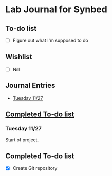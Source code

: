 # Lab Journal for Synbed

## To-do list
- [ ] Figure out what I'm supposed to do

## Wishlist
- [ ] Nill

## Journal Entries

* [Tuesday 11/27](#11/27/18)

## [Completed To-do list](#CompletedToDoList)

### <a name="11/27/18"></a> Tuesday 11/27

Start of project.

## <a name="CompletedToDoList"></a> Completed To-do list
- [x] Create Git repository
